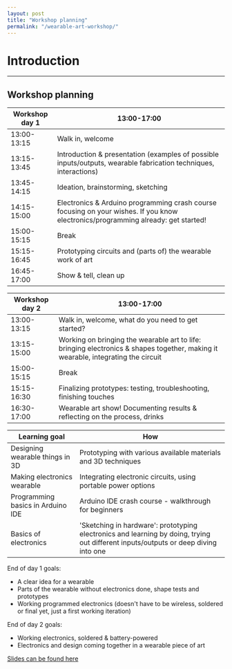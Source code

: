 ```yaml
---
layout: post
title: "Workshop planning"
permalink: "/wearable-art-workshop/"
---
```


# Introduction

------------------------------------

## Workshop planning

Workshop day 1 | 13:00-17:00
--- | ---
13:00-13:15 | Walk in, welcome
13:15-13:45 | Introduction & presentation (examples of possible inputs/outputs, wearable fabrication techniques, interactions)
13:45-14:15 | Ideation, brainstorming, sketching
14:15-15:00 | Electronics & Arduino programming crash course focusing on your wishes. If you know electronics/programming already: get started!
15:00-15:15 | Break
15:15-16:45 | Prototyping circuits and (parts of) the wearable work of art
16:45-17:00 | Show & tell, clean up

Workshop day 2 | 13:00-17:00
--- | ---
13:00-13:15 | Walk in, welcome, what do you need to get started?
13:15-15:00 | Working on bringing the wearable art to life: bringing electronics & shapes together, making it wearable, integrating the circuit
15:00-15:15 | Break
15:15-16:30 | Finalizing prototypes: testing, troubleshooting, finishing touches 
16:30-17:00 | Wearable art show! Documenting results & reflecting on the process, drinks

Learning goal | How
--- | ---
Designing wearable things in 3D | Prototyping with various available materials and 3D techniques
Making electronics wearable | Integrating electronic circuits, using portable power options
Programming basics in Arduino IDE | Arduino IDE crash course - walkthrough for beginners
Basics of electronics | 'Sketching in hardware': prototyping electronics and learning by doing, trying out different inputs/outputs or deep diving into one

End of day 1 goals: 
- A clear idea for a wearable
- Parts of the wearable without electronics done, shape tests and prototypes
- Working programmed electronics (doesn't have to be wireless, soldered or final yet, just a first working iteration)  

End of day 2 goals:
- Working electronics, soldered & battery-powered
- Electronics and design coming together in a wearable piece of art


[Slides can be found here](https://docs.google.com/presentation/d/1L_AfOofsqsqNXKKB7UqnUVNtmDw93LX0V3JbKo8R1Fs/edit?usp=sharing)
